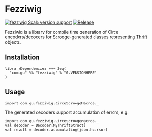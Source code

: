 Fezziwig
========

[![fezziwig Scala version support](https://index.scala-lang.org/guardian/fezziwig/fezziwig/latest-by-scala-version.svg?platform=jvm)](https://index.scala-lang.org/guardian/fezziwig/fezziwig)
[![Release](https://github.com/guardian/fezziwig/actions/workflows/release.yml/badge.svg)](https://github.com/guardian/fezziwig/actions/workflows/release.yml)

[Fezziwig](https://en.wikipedia.org/wiki/Mr._Fezziwig) is a library for compile time generation of [Circe](https://github.com/circe/circe) encoders/decoders for [Scrooge](https://twitter.github.io/scrooge/)-generated classes representing [Thrift](http://thrift.apache.org/) objects.

Installation
------------
```
libraryDependencies ++= Seq(
  "com.gu" %% "fezziwig" % "0.VERSIONHERE"
)
```

Usage
-----
```
import com.gu.fezziwig.CirceScroogeMacros._
```

The generated decoders support accumulation of errors, e.g.
```
import com.gu.fezziwig.CirceScroogeMacros._
val decoder = Decoder[MyThriftStruct]
val result = decoder.accumulating(json.hcursor)
```
